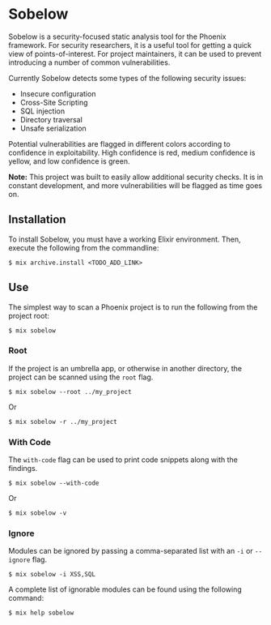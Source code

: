 # Sobelow

Sobelow is a security-focused static analysis tool for the Phoenix 
framework. For security researchers, it is a useful tool for getting 
a quick view of points-of-interest. For project maintainers, it can 
be used to prevent introducing a number of common vulnerabilities. 

Currently Sobelow detects some types of the following security 
issues: 

* Insecure configuration
* Cross-Site Scripting
* SQL injection
* Directory traversal
* Unsafe serialization

Potential vulnerabilities are flagged in different colors according 
to confidence in exploitability. High confidence is red, medium 
confidence is yellow, and low confidence is green.

**Note:** This project was built to easily allow additional security 
checks. It is in constant development, and more vulnerabilities will 
be flagged as time goes on.

## Installation

To install Sobelow, you must have a working Elixir environment. Then, 
execute the following from the commandline: 

    $ mix archive.install <TODO_ADD_LINK>
    
## Use

The simplest way to scan a Phoenix project is to run the following 
from the project root:

    $ mix sobelow

### Root
If the project is an umbrella app, or otherwise in another directory, 
the project can be scanned using the `root` flag.

    $ mix sobelow --root ../my_project
    
Or

    $ mix sobelow -r ../my_project

### With Code
The `with-code` flag can be used to print code snippets along with 
the findings.

    $ mix sobelow --with-code
    
Or

    $ mix sobelow -v
    
### Ignore
Modules can be ignored by passing a comma-separated list with an 
`-i` or `--ignore` flag.

    $ mix sobelow -i XSS,SQL
    
A complete list of ignorable modules can be found using the following 
command:

    $ mix help sobelow
